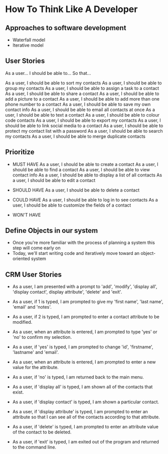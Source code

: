 # How To Think Like A Developer

## Approaches to software development
- Waterfall model
- Iterative model



## User Stories

As a user...
I should be able to...
So that...

As a user, I should be able to sort my contacts
As a user, I should be able to group my contacts
As a user, I should be able to assign a task to a contact
As a user, I should be able to share a contact
As a user, I should be able to add a picture to a contact
As a user, I should be able to add more than one phone number to a contact
As a user, I should be able to save my own contact info
As a user, I should be able to email all contacts at once
As a user, I should be able to text a contact
As a user, I should be able to colour code contacts
As a user, I should be able to export my contacts
As a user, I should be able to link social media to a contact
As a user, I should be able to protect my contact list with a password
As a user, I should be able to search my contacts
As a user, I should be able to merge duplicate contacts







## Prioritize

- MUST HAVE
As a user, I should be able to create a contact
As a user, I should be able to find a contact
As a user, I should be able to view contact info
As a user, I should be able to display a list of all contacts
As a user, I should be able to edit a contact


- SHOULD HAVE
As a user, I should be able to delete a contact

- COULD HAVE
As a user, I should be able to log in to see contacts
As a user, I should be able to customize the fields of a contact

- WON'T HAVE





## Define Objects in our system

- Once you're more familiar with the process of planning a system this step will come early on
- Today, we'll start writing code and iteratively move toward an object-oriented system







## CRM User Stories

- As a user, I am presented with a prompt to 'add', 'modify', 'display all', 'display contact', display attribute', 'delete' and 'exit'.

- As a user, if 1 is typed, I am prompted to give my 'first name', 'last name', 'email' and 'notes'.

- As a user, if 2 is typed, I am prompted to enter a contact attribute to be modified.

- As a user, when an attribute is entered, I am prompted to type 'yes' or 'no' to confirm my selection.

- As a user, if 'yes' is typed, I am prompted to change 'id', 'firstname', 'lastname' and 'email'.

- As a user, when an attribute is entered, I am prompted to enter a new value for the attribute.

- As a user, if 'no' is typed, I am returned back to the main menu.

- As a user, if 'display all' is typed, I am shown all of the contacts that exist.

- As a user, if 'display contact' is typed, I am shown a particular contact.

- As a user, if 'display attribute' is typed, I am prompted to enter an attribute so that I can see all of the contacts according to that attribute.

- As a user, if 'delete' is typed, I am prompted to enter an attribute value of the contact to be deleted.

- As a user, if 'exit' is typed, I am exited out of the program and returned to the command line.
